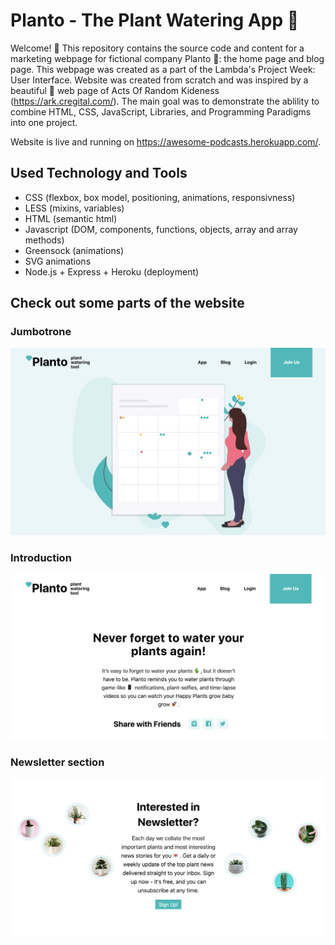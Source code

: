 # Planto - The Plant Watering App 🌵

Welcome! 👋 This repository contains the source code and content for a marketing webpage for fictional company Planto 🌿: the home page and blog page. This webpage was created as a part of the Lambda's Project Week: User Interface. Website was created from scratch and was inspired by a beautiful 💜 web page of Acts Of Random Kideness (https://ark.cregital.com/). The main goal was to demonstrate the ablility to combine HTML, CSS, JavaScript, Libraries, and Programming Paradigms into one project.

Website is live and running on https://awesome-podcasts.herokuapp.com/.

## Used Technology and Tools

- CSS (flexbox, box model, positioning, animations, responsivness)
- LESS (mixins, variables)
- HTML (semantic html)
- Javascript (DOM, components, functions, objects, array and array methods)
- Greensock (animations)
- SVG animations
- Node.js + Express + Heroku (deployment)

## Check out some parts of the website

### Jumbotrone

![Website](https://github.com/ivanahuckova/plant-watering-app/blob/svg-animations-and-deploying/assets/design/design1.png)

### Introduction

![Website](https://github.com/ivanahuckova/plant-watering-app/blob/svg-animations-and-deploying/assets/design/design3.png)

### Newsletter section

![Website](https://github.com/ivanahuckova/plant-watering-app/blob/svg-animations-and-deploying/assets/design/design2.png)
